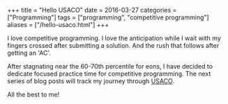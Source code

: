 +++
title = "Hello USACO"
date = 2016-03-27
categories = ["Programming"]
tags = ["programming", "competitive programming"]
aliases = ["/hello-usaco.html"]
+++

I love competitive programming. I love the anticipation while I wait with my
fingers crossed after submitting a solution. And the rush that follows after
getting an 'AC'.

After stagnating near the 60-70th percentile for eons, I have decided to
dedicate focused practice time for competitive programming. The next series
of blog posts will track my journey through [USACO](http://www.usaco.org/).

All the best to me!